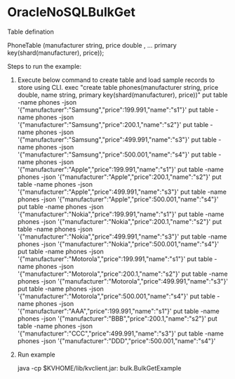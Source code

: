 # OracleNoSQLBulkGet

Table defination

PhoneTable (manufacturer string,
               price double , 
               …
               primary key(shard(manufacturer), price));


Steps to run the example:
1. Execute below command to create table and load sample records to store using CLI.
    exec "create table phones(manufacturer string, price double, name string, primary key(shard(manufacturer), price))"
    put table -name phones -json '{"manufacturer":"Samsung","price":199.991,"name":"s1"}'
    put table -name phones -json '{"manufacturer":"Samsung","price":200.1,"name":"s2"}'
    put table -name phones -json '{"manufacturer":"Samsung","price":499.991,"name":"s3"}'
    put table -name phones -json '{"manufacturer":"Samsung","price":500.001,"name":"s4"}'
    put table -name phones -json '{"manufacturer":"Apple","price":199.991,"name":"s1"}'
    put table -name phones -json '{"manufacturer":"Apple","price":200.1,"name":"s2"}'
    put table -name phones -json '{"manufacturer":"Apple","price":499.991,"name":"s3"}'
    put table -name phones -json '{"manufacturer":"Apple","price":500.001,"name":"s4"}'
    put table -name phones -json '{"manufacturer":"Nokia","price":199.991,"name":"s1"}'
    put table -name phones -json '{"manufacturer":"Nokia","price":200.1,"name":"s2"}'
    put table -name phones -json '{"manufacturer":"Nokia","price":499.991,"name":"s3"}'
    put table -name phones -json '{"manufacturer":"Nokia","price":500.001,"name":"s4"}'
    put table -name phones -json '{"manufacturer":"Motorola","price":199.991,"name":"s1"}'
    put table -name phones -json '{"manufacturer":"Motorola","price":200.1,"name":"s2"}'
    put table -name phones -json '{"manufacturer":"Motorola","price":499.991,"name":"s3"}'
    put table -name phones -json '{"manufacturer":"Motorola","price":500.001,"name":"s4"}'
    put table -name phones -json '{"manufacturer":"AAA","price":199.991,"name":"s1"}'
    put table -name phones -json '{"manufacturer":"BBB","price":200.1,"name":"s2"}'
    put table -name phones -json '{"manufacturer":"CCC","price":499.991,"name":"s3"}'
    put table -name phones -json '{"manufacturer":"DDD","price":500.001,"name":"s4"}'

2. Run example

    java -cp $KVHOME/lib/kvclient.jar:<path-to-example-class> bulk.BulkGetExample
